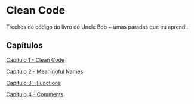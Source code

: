 # Clean Code
Trechos de código do livro do Uncle Bob + umas paradas que
eu aprendi.

##  Capítulos
[Capítulo 1 - Clean Code](./src/chap1_CleanCode/README.md)

[Capítulo 2 - Meaningful Names](./src/chap2_MeaningfulNames/README.md)

[Capítulo 3 - Functions](./src/chap3_Functions/README.md)

[Capítulo 4 - Comments](./src/chap3_Comments/README.md)
